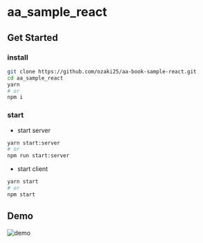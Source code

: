 # aa_sample_react

## Get Started

### install

```bash
git clone https://github.com/ozaki25/aa-book-sample-react.git
cd aa_sample_react
yarn
# or
npm i
```

### start

- start server

```bash
yarn start:server
# or
npm run start:server
```

- start client

```bash
yarn start
# or
npm start
```

## Demo

![demo](/uploads/548b97ed15a1d45d7e663ad69a3994d7/demo.gif)

